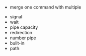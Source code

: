 * merge one command with multiple
- signal
- wait
- pipe capacity
- redirection
- number pipe
- bulit-in
- path
